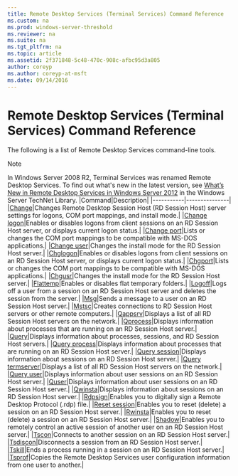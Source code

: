 ```yaml
---
title: Remote Desktop Services (Terminal Services) Command Reference
ms.custom: na
ms.prod: windows-server-threshold
ms.reviewer: na
ms.suite: na
ms.tgt_pltfrm: na
ms.topic: article
ms.assetid: 2f371848-5c48-470c-908c-afbc95d3a805
author: coreyp
ms.author: coreyp-at-msft
ms.date: 09/14/2016
---
```

# Remote Desktop Services (Terminal Services) Command Reference
The following is a list of Remote Desktop Services command-line tools.
> [!NOTE]
> In Windows Server 2008 R2, Terminal Services was renamed Remote Desktop Services. To find out what's new in the latest version, see [What’s New in Remote Desktop Services in Windows Server 2012](http://technet.microsoft.com/library/hh831527) in the Windows Server TechNet Library.
|Command|Description|
|-----------|---------------|
|[Change](change.md)|Changes Remote Desktop Session Host (RD Session Host) server settings for logons, COM port mappings, and install mode.|
|[Change logon](Change-logon.md)|Enables or disables logons from client sessions on an RD Session Host server, or displays current logon status.|
|[Change port](Change-port.md)|Lists or changes the COM port mappings to be compatible with MS-DOS applications.|
|[Change user](Change-user.md)|Changes the install mode for the RD Session Host server.|
|[Chglogon](Chglogon.md)|Enables or disables logons from client sessions on an RD Session Host server, or displays current logon status.|
|[Chgport](Chgport.md)|Lists or changes the COM port mappings to be compatible with MS-DOS applications.|
|[Chgusr](Chgusr.md)|Changes the install mode for the RD Session Host server.|
|[Flattemp](Flattemp.md)|Enables or disables flat temporary folders.|
|[Logoff](Logoff.md)|Logs off a user from a session on an RD Session Host server and deletes the session from the server.|
|[Msg](Msg.md)|Sends a message to a user on an RD Session Host server.|
|[Mstsc](Mstsc.md)|Creates connections to RD Session Host servers or other remote computers.|
|[Qappsrv](Qappsrv.md)|Displays a list of all RD Session Host servers on the network.|
|[Qprocess](Qprocess.md)|Displays information about processes that are running on an RD Session Host server.|
|[Query](Query.md)|Displays information about processes, sessions, and RD Session Host servers.|
|[Query process](Query-process.md)|Displays information about processes that are running on an RD Session Host server.|
|[Query session](Query-session.md)|Displays information about sessions on an RD Session Host server.|
|[Query termserver](Query-termserver.md)|Displays a list of all RD Session Host servers on the network.|
|[Query user](Query-user.md)|Displays information about user sessions on an RD Session Host server.|
|[Quser](Quser.md)|Displays information about user sessions on an RD Session Host server.|
|[Qwinsta](Qwinsta.md)|Displays information about sessions on an RD Session Host server.|
|[Rdpsign](Rdpsign.md)|Enables you to digitally sign a Remote Desktop Protocol (.rdp) file.|
|[Reset session](Reset-session.md)|Enables you to reset (delete) a session on an RD Session Host server.|
|[Rwinsta](Rwinsta.md)|Enables you to reset (delete) a session on an RD Session Host server.|
|[Shadow](Shadow.md)|Enables you to remotely control an active session of another user on an RD Session Host server.|
|[Tscon](Tscon.md)|Connects to another session on an RD Session Host server.|
|[Tsdiscon](Tsdiscon.md)|Disconnects a session from an RD Session Host server.|
|[Tskill](Tskill.md)|Ends a process running in a session on an RD Session Host server.|
|[Tsprof](Tsprof.md)|Copies the Remote Desktop Services user configuration information from one user to another.|
